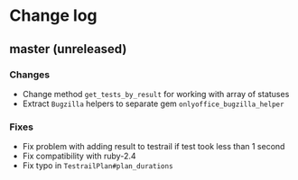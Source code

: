# Change log

## master (unreleased)
### Changes
* Change method `get_tests_by_result` for working with array of statuses
* Extract `Bugzilla` helpers to separate gem `onlyoffice_bugzilla_helper`

### Fixes
* Fix problem with adding result to testrail if test took less than 1 second
* Fix compatibility with ruby-2.4
* Fix typo in `TestrailPlan#plan_durations`
